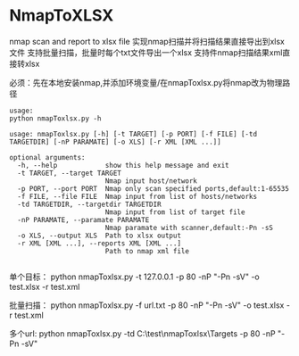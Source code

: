 # NmapToXLSX
nmap scan and report to xlsx file
实现nmap扫描并将扫描结果直接导出到xlsx文件
支持批量扫描，批量时每个txt文件导出一个xlsx
支持件nmap扫描结果xml直接转xlsx

必须：先在本地安装nmap,并添加环境变量/在nmapToxlsx.py将nmap改为物理路径
```
usage:
python nmapToxlsx.py -h

usage: nmapToxlsx.py [-h] [-t TARGET] [-p PORT] [-f FILE] [-td TARGETDIR] [-nP PARAMATE] [-o XLS] [-r XML [XML ...]]

optional arguments:
  -h, --help            show this help message and exit
  -t TARGET, --target TARGET
                        Nmap input host/network
  -p PORT, --port PORT  Nmap only scan specified ports,default:1-65535
  -f FILE, --file FILE  Nmap input from list of hosts/networks
  -td TARGETDIR, --targetdir TARGETDIR
                        Nmap input from list of target file
  -nP PARAMATE, --paramate PARAMATE
                        Nmap paramate with scanner,default:-Pn -sS
  -o XLS, --output XLS  Path to xlsx output
  -r XML [XML ...], --reports XML [XML ...]
                        Path to nmap xml file
                        
```
单个目标：
python nmapToxlsx.py -t 127.0.0.1 -p 80 -nP "-Pn -sV" -o test.xlsx -r test.xml

批量扫描：
python nmapToxlsx.py -f url.txt -p 80 -nP "-Pn -sV" -o test.xlsx -r test.xml

多个url:
python nmapToxlsx.py -td C:\test\nmapToxlsx\Targets -p 80 -nP "-Pn -sV"
